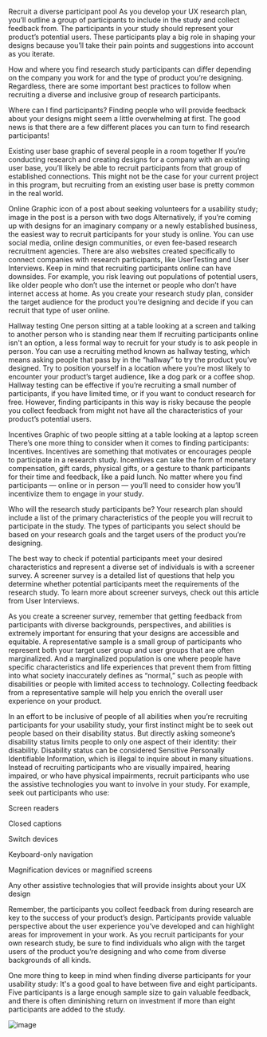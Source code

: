 Recruit a diverse participant pool
As you develop your UX research plan, you’ll outline a group of participants to include in the study and collect feedback from. The participants in your study should represent your product’s potential users. These participants play a big role in shaping your designs because you’ll take their pain points and suggestions into account as you iterate. 

How and where you find research study participants can differ depending on the company you work for and the type of product you’re designing. Regardless, there are some important best practices to follow when recruiting a diverse and inclusive group of research participants.

Where can I find participants?
Finding people who will provide feedback about your designs might seem a little overwhelming at first. The good news is that there are a few different places you can turn to find research participants!

Existing user base
graphic of several people in a room together
If you’re conducting research and creating designs for a company with an existing user base, you’ll likely be able to recruit participants from that group of established connections. This might not be the case for your current project in this program, but recruiting from an existing user base is pretty common in the real world. 

Online
Graphic icon of a post about seeking volunteers for a usability study; image in the post is a person with two dogs
Alternatively, if you’re coming up with designs for an imaginary company or a newly established business, the easiest way to recruit participants for your study is online. You can use social media, online design communities, or even fee-based research recruitment agencies. There are also websites created specifically to connect companies with research participants, like UserTesting and User Interviews. Keep in mind that recruiting participants online can have downsides. For example, you risk leaving out populations of potential users, like older people who don’t use the internet or people who don’t have internet access at home. As you create your research study plan, consider the target audience for the product you’re designing and decide if you can recruit that type of user online. 

Hallway testing 
One person sitting at a table looking at a screen and talking to another person who is standing near them
If recruiting participants online isn't an option, a less formal way to recruit for your study is to ask people in person. You can use a recruiting method known as hallway testing, which means asking people that pass by in the “hallway” to try the product you’ve designed. Try to position yourself in a location where you’re most likely to encounter your product’s target audience, like a dog park or a coffee shop. Hallway testing can be effective if you’re recruiting a small number of participants, if you have limited time, or if you want to conduct research for free. However, finding participants in this way is risky because the people you collect feedback from might not have all the characteristics of your product’s potential users.

Incentives 
Graphic of two people sitting at a table looking at a laptop screen
There’s one more thing to consider when it comes to finding participants: Incentives. Incentives are something that motivates or encourages people to participate in a research study. Incentives can take the form of monetary compensation, gift cards, physical gifts, or a gesture to thank participants for their time and feedback, like a paid lunch. No matter where you find participants — online or in person — you’ll need to consider how you’ll incentivize them to engage in your study. 

Who will the research study participants be? 
Your research plan should include a list of the primary characteristics of the people you will recruit to participate in the study. The types of participants you select should be based on your research goals and the target users of the product you’re designing. 

The best way to check if potential participants meet your desired characteristics and represent a diverse set of individuals is with a screener survey. A screener survey is a detailed list of questions that help you determine whether potential participants meet the requirements of the research study. To learn more about screener surveys, check out this article from User Interviews.

As you create a screener survey, remember that getting feedback from participants with diverse backgrounds, perspectives, and abilities is extremely important for ensuring that your designs are accessible and equitable. A representative sample is a small group of participants who represent both your target user group and user groups that are often marginalized. And a marginalized population is one where people have specific characteristics and life experiences that prevent them from fitting into what society inaccurately defines as “normal,” such as people with disabilities or people with limited access to technology. Collecting feedback from a representative sample will help you enrich the overall user experience on your product. 

In an effort to be inclusive of people of all abilities when you’re recruiting participants for your usability study, your first instinct might be to seek out people based on their disability status. But directly asking someone’s disability status limits people to only one aspect of their identity: their disability. Disability status can be considered Sensitive Personally Identifiable Information, which is illegal to inquire about in many situations. Instead of recruiting participants who are visually impaired, hearing impaired, or who have physical impairments, recruit participants who use the assistive technologies you want to involve in your study. For example, seek out participants who use: 

Screen readers

Closed captions

Switch devices

Keyboard-only navigation

Magnification devices or magnified screens

Any other assistive technologies that will provide insights about your UX design

Remember, the participants you collect feedback from during research are key to the success of your product’s design. Participants provide valuable perspective about the user experience you’ve developed and can highlight areas for improvement in your work. As you recruit participants for your own research study, be sure to find individuals who align with the target users of the product you’re designing and who come from diverse backgrounds of all kinds. 

One more thing to keep in mind when finding diverse participants for your usability study: It's a good goal to have between five and eight participants. Five participants is a large enough sample size to gain valuable feedback, and there is often diminishing return on investment if more than eight participants are added to the study.

![image](https://user-images.githubusercontent.com/74020237/147518998-7b0c6a54-e7c2-4c42-a78b-1d3a082467b6.png)
